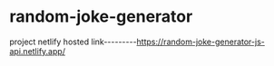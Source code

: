 # random-joke-generator
project netlify hosted link---------https://random-joke-generator-js-api.netlify.app/
